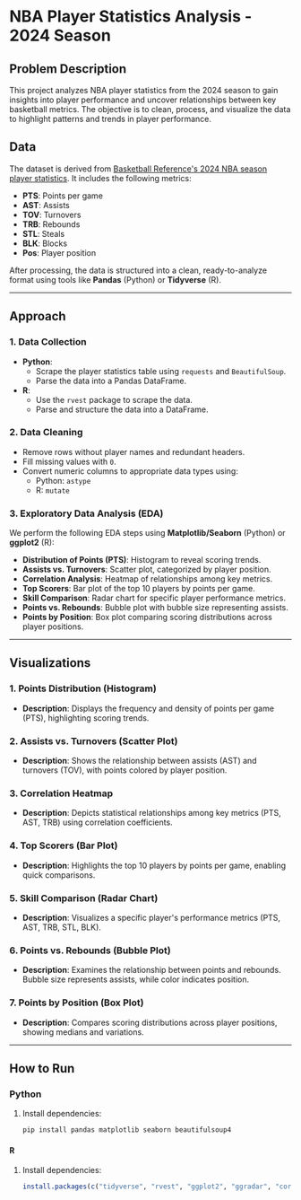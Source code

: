 # NBA Player Statistics Analysis - 2024 Season

## Problem Description
This project analyzes NBA player statistics from the 2024 season to gain insights into player performance and uncover relationships between key basketball metrics. The objective is to clean, process, and visualize the data to highlight patterns and trends in player performance.

## Data
The dataset is derived from [Basketball Reference's 2024 NBA season player statistics](https://www.basketball-reference.com/). It includes the following metrics:
- **PTS**: Points per game
- **AST**: Assists
- **TOV**: Turnovers
- **TRB**: Rebounds
- **STL**: Steals
- **BLK**: Blocks
- **Pos**: Player position

After processing, the data is structured into a clean, ready-to-analyze format using tools like **Pandas** (Python) or **Tidyverse** (R).

---

## Approach

### 1. Data Collection
- **Python**: 
  - Scrape the player statistics table using `requests` and `BeautifulSoup`.
  - Parse the data into a Pandas DataFrame.
- **R**: 
  - Use the `rvest` package to scrape the data.
  - Parse and structure the data into a DataFrame.

### 2. Data Cleaning
- Remove rows without player names and redundant headers.
- Fill missing values with `0`.
- Convert numeric columns to appropriate data types using:
  - Python: `astype`
  - R: `mutate`

### 3. Exploratory Data Analysis (EDA)
We perform the following EDA steps using **Matplotlib/Seaborn** (Python) or **ggplot2** (R):
- **Distribution of Points (PTS)**: Histogram to reveal scoring trends.
- **Assists vs. Turnovers**: Scatter plot, categorized by player position.
- **Correlation Analysis**: Heatmap of relationships among key metrics.
- **Top Scorers**: Bar plot of the top 10 players by points per game.
- **Skill Comparison**: Radar chart for specific player performance metrics.
- **Points vs. Rebounds**: Bubble plot with bubble size representing assists.
- **Points by Position**: Box plot comparing scoring distributions across player positions.

---

## Visualizations
### 1. Points Distribution (Histogram)
- **Description**: Displays the frequency and density of points per game (PTS), highlighting scoring trends.

### 2. Assists vs. Turnovers (Scatter Plot)
- **Description**: Shows the relationship between assists (AST) and turnovers (TOV), with points colored by player position.

### 3. Correlation Heatmap
- **Description**: Depicts statistical relationships among key metrics (PTS, AST, TRB) using correlation coefficients.

### 4. Top Scorers (Bar Plot)
- **Description**: Highlights the top 10 players by points per game, enabling quick comparisons.

### 5. Skill Comparison (Radar Chart)
- **Description**: Visualizes a specific player's performance metrics (PTS, AST, TRB, STL, BLK).

### 6. Points vs. Rebounds (Bubble Plot)
- **Description**: Examines the relationship between points and rebounds. Bubble size represents assists, while color indicates position.

### 7. Points by Position (Box Plot)
- **Description**: Compares scoring distributions across player positions, showing medians and variations.

---

## How to Run
### Python
1. Install dependencies:
   ```bash
   pip install pandas matplotlib seaborn beautifulsoup4

#### R
1. Install dependencies:
   ```R
   install.packages(c("tidyverse", "rvest", "ggplot2", "ggradar", "corrplot"))



